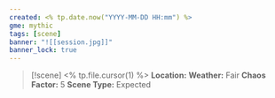```yaml
---
created: <% tp.date.now("YYYY-MM-DD HH:mm") %>
gme: mythic
tags: [scene]
banner: "![[session.jpg]]"
banner_lock: true
---
```

> [!scene] <% tp.file.cursor(1) %>
> **Location:** 
> **Weather:** Fair
> **Chaos Factor:** 5
> **Scene Type:** Expected 